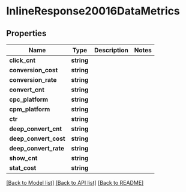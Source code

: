 # InlineResponse20016DataMetrics

## Properties
Name | Type | Description | Notes
------------ | ------------- | ------------- | -------------
**click_cnt** | **string** |  | 
**conversion_cost** | **string** |  | 
**conversion_rate** | **string** |  | 
**convert_cnt** | **string** |  | 
**cpc_platform** | **string** |  | 
**cpm_platform** | **string** |  | 
**ctr** | **string** |  | 
**deep_convert_cnt** | **string** |  | 
**deep_convert_cost** | **string** |  | 
**deep_convert_rate** | **string** |  | 
**show_cnt** | **string** |  | 
**stat_cost** | **string** |  | 

[[Back to Model list]](../README.md#documentation-for-models) [[Back to API list]](../README.md#documentation-for-api-endpoints) [[Back to README]](../README.md)


